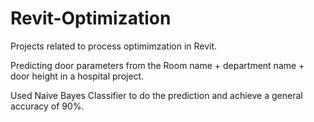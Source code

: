# Revit-Optimization

Projects related to process optimimzation in Revit.

Predicting door parameters from the Room name + department name + door height in a hospital project. 

Used Naive Bayes Classifier to do the prediction and achieve a general accuracy of 90%. 

